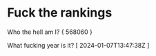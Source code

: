 # Fuck the rankings

Who the hell am I?
{ 568060 }

What fucking year is it?
[ 2024-01-07T13:47:38Z ]
